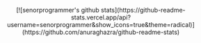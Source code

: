 <p align="center">
[![senorprogrammer's github stats](https://github-readme-stats.vercel.app/api?username=senorprogrammer&show_icons=true&theme=radical)](https://github.com/anuraghazra/github-readme-stats)
</p>
